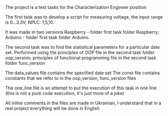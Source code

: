 The project is a test tasks for the Characterization Engineer position

The first task was to develop a script for measuring voltage, the input range is 0...3.3V, NPLC: 1,5,10.

It was made in two versions Raspberry - folder first task folder Raspberry; 
Arduino - folder first task folder Arduino.

The second task was to find the statistical parameters for a particular date set. 
Performed using the principles of OOP file in the second task folder oop_version; 
principles of functional programming file in the second task folder func_version

The data_values file contains the specified date set
The const file contains constants that we refer to in the oop_version, func_version files

The one_line file is an attempt to put the execution of this task in one line 
(this is not a pure code execution, it's just more of a joke)

All inline comments in the files are made in Ukrainian, I understand that in a real project everything will be done in English 
